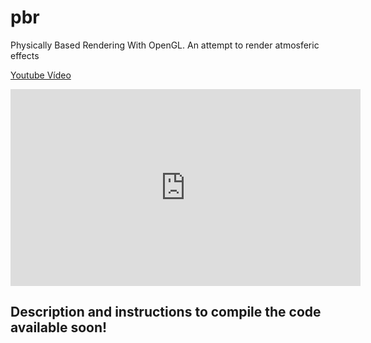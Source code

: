 # pbr
Physically Based Rendering With OpenGL. An attempt to render atmosferic effects

[Youtube Vídeo](https://www.youtube.com/embed/eDFXFgd_flA)

<iframe width="560" height="315" src="https://www.youtube.com/embed/eDFXFgd_flA" frameborder="0" allowfullscreen></iframe>

## Description and instructions to compile the code available soon!
